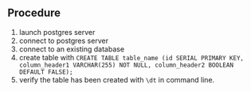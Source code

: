 ## Procedure
1. launch postgres server
2. connect to postgres server
3. connect to an existing database
4. create table with ```CREATE TABLE table_name (id SERIAL PRIMARY KEY, column_header1 VARCHAR(255) NOT NULL, column_header2 BOOLEAN DEFAULT FALSE);```
5. verify the table has been created with ```\dt``` in command line.